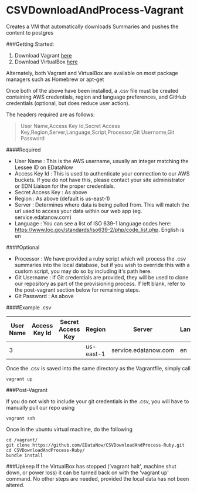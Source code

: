# CSVDownloadAndProcess-Vagrant
Creates a VM that automatically downloads Summaries and pushes the content to postgres

###Getting Started:

1. Download Vagrant [here](https://www.vagrantup.com/downloads.html)
2. Download VirtualBox [here](https://www.virtualbox.org/wiki/Downloads)

Alternately, both Vagrant and VirtualBox are available on most package managers such as Homebrew or apt-get

Once both of the above have been installed, a .csv file must be created containing AWS credentials, region and language preferences, and GitHub credentials (optional, but does reduce user action).

The headers required are as follows:

> User Name,Access Key Id,Secret Access Key,Region,Server,Language,Script,Processor,Git Username,Git Password

####Required
- User Name : This is the AWS username, usually an integer matching the Lessee ID on EDataNow
- Access Key Id : This is used to authenticate your connection to our AWS buckets. If you do not have this, please contact your site administrator or EDN Liaison for the proper credentials.
- Secret Access Key : As above
- Region : As above (default is us-east-1)
- Server : Determines where data is being pulled from. This will match the url used to access your data within our web app (eg. service.edatanow.com)
- Language : You can see a list of ISO 639-1 language codes here: https://www.loc.gov/standards/iso639-2/php/code_list.php. English is en

####Optional
- Processor : We have provided a ruby script which will process the .csv summaries into the local database, but if you wish to override this with a custom script, you may do so by including it's path here.
- Git Username : If Git credentials are provided, they will be used to clone our repository as part of the provisioning process. If left blank, refer to the post-vagrant section below for remaining steps.
- Git Password : As above

####Example .csv

| User Name | Access Key Id | Secret Access Key | Region    | Server               | Language | Git Username  | Git Password |
|-----------|---------------|-------------------|-----------|----------------------|----------|---------------|--------------|
| 3         | <Key>         | <Secret-Key>      | us-east-1 | service.edatanow.com | en       | ExampleUser99 | password1    |

Once the .csv is saved into the same directory as the Vagrantfile, simply call
~~~
vagrant up
~~~

###Post-Vagrant

If you do not wish to include your git credentials in the .csv, you will have to manually pull our repo using
~~~
vagrant ssh
~~~

Once in the ubuntu virtual machine, do the following
~~~
cd /vagrant/
git clone https://github.com/EDataNow/CSVDownloadAndProcess-Ruby.git
cd CSVDownloadAndProcess-Ruby/
bundle install
~~~

###Upkeep
If the VirtualBox has stopped ('vagrant halt', machine shut down, or power loss) it can be turned back on with the 'vagrant up' command. No other steps are needed, provided the local data has not been altered.